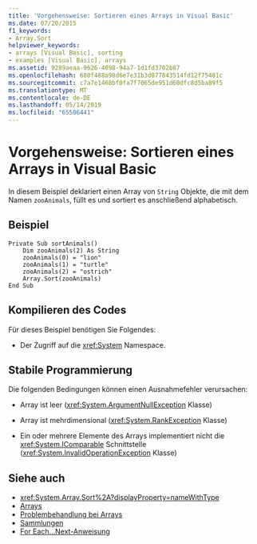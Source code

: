 ```yaml
---
title: 'Vorgehensweise: Sortieren eines Arrays in Visual Basic'
ms.date: 07/20/2015
f1_keywords:
- Array.Sort
helpviewer_keywords:
- arrays [Visual Basic], sorting
- examples [Visual Basic], arrays
ms.assetid: 9289aeaa-9626-4698-94a7-1d1fd3702b87
ms.openlocfilehash: 680f488a98d6e7e31b3d077843514fd12f75481c
ms.sourcegitcommit: c7a7e1468bf0fa7f7065de951d60dfc8d5ba89f5
ms.translationtype: MT
ms.contentlocale: de-DE
ms.lasthandoff: 05/14/2019
ms.locfileid: "65586441"
---
```

# <a name="how-to-sort-an-array-in-visual-basic"></a>Vorgehensweise: Sortieren eines Arrays in Visual Basic
In diesem Beispiel deklariert einen Array von `String` Objekte, die mit dem Namen `zooAnimals`, füllt es und sortiert es anschließend alphabetisch.  
  
## <a name="example"></a>Beispiel  
  
```  
Private Sub sortAnimals()  
    Dim zooAnimals(2) As String  
    zooAnimals(0) = "lion"  
    zooAnimals(1) = "turtle"  
    zooAnimals(2) = "ostrich"  
    Array.Sort(zooAnimals)  
End Sub  
```  
  
## <a name="compiling-the-code"></a>Kompilieren des Codes  
 Für dieses Beispiel benötigen Sie Folgendes:  
  
- Der Zugriff auf die <xref:System> Namespace.  
  
## <a name="robust-programming"></a>Stabile Programmierung  
 Die folgenden Bedingungen können einen Ausnahmefehler verursachen:  
  
- Array ist leer (<xref:System.ArgumentNullException> Klasse)  
  
- Array ist mehrdimensional (<xref:System.RankException> Klasse)  
  
- Ein oder mehrere Elemente des Arrays implementiert nicht die <xref:System.IComparable> Schnittstelle (<xref:System.InvalidOperationException> Klasse)  
  
## <a name="see-also"></a>Siehe auch

- <xref:System.Array.Sort%2A?displayProperty=nameWithType>
- [Arrays](../../../../visual-basic/programming-guide/language-features/arrays/index.md)
- [Problembehandlung bei Arrays](../../../../visual-basic/programming-guide/language-features/arrays/troubleshooting-arrays.md)
- [Sammlungen](../../concepts/collections.md)
- [For Each...Next-Anweisung](../../../../visual-basic/language-reference/statements/for-each-next-statement.md)
